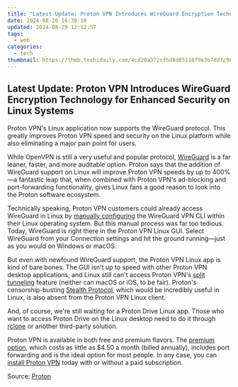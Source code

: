 ```yaml
---
title: "Latest Update: Proton VPN Introduces WireGuard Encryption Technology for Enhanced Security on Linux Systems"
date: 2024-08-26 16:38:10
updated: 2024-08-29 12:12:57
tags:
  - web
categories:
  - tech
thumbnail: https://thmb.techidaily.com/4cd20a372cf5d8d85118f9e3b7dd7c90b1aca1c5d0f4c536eb8392f689fe6cf9.jpeg
---
```


## Latest Update: Proton VPN Introduces WireGuard Encryption Technology for Enhanced Security on Linux Systems

Proton VPN's Linux application now supports the WireGuard protocol. This greatly improves Proton VPN speed and security on the Linux platform while also eliminating a major pain point for users.

 While OpenVPN is still a very useful and popular protocol, [WireGuard](https://hardware-help.techidaily.com/download-and-install-latest-thunderbolt-3-drivers-for-windows-10-8-and-7/) is a far leaner, faster, and more auditable option. Proton says that the addition of WireGuard support on Linux will improve Proton VPN speeds by up to 400%—a fantastic leap that, when combined with Proton VPN's ad-blocking and port-forwarding functionality, gives Linux fans a good reason to look into the Proton software ecosystem.

 Technically speaking, Proton VPN customers could already access WireGuard in Linux by [manually configuring](https://protonvpn.com/support/wireguard-linux) the WireGuard VPN CLI within their Linux operating system. But this manual process was far too tedious. Today, WireGuard is right there in the Proton VPN Linux GUI. Select WireGuard from your Connection settings and hit the ground running—just as you would on Windows or macOS.

 But even with newfound WireGuard support, the Proton VPN Linux app is kind of bare bones. The GUI isn't up to speed with other Proton VPN desktop applications, and Linux still can't access Proton VPN's [split tunneling](https://protonvpn.com/support/protonvpn-split-tunneling?) feature (neither can macOS or iOS, to be fair). Proton's censorship-busting [Stealth Protocol](https://extra-tips.techidaily.com/2024-approved-brilliance-on-screen-an-examination-of-hps-4k-z32x/), which would be incredibly useful in Linux, is also absent from the Proton VPN Linux client.

 And, of course, we're still waiting for a Proton Drive Linux app. Those who want to access Proton Drive on the Linux desktop need to do it through [rclone](https://rclone.org/protondrive/) or another third-party solution.

 Proton VPN is available in both free and premium flavors. The [premium option](https://protonvpn.com/plans), which costs as little as $4.50 a month (billed annually), includes port forwarding and is the ideal option for most people. In any case, you can [install Proton VPN](https://protonvpn.com/) today with or without a paid subscription.

 Source: [Proton](https://mastodon.social/@protonprivacy/113000209979061806)

<ins class="adsbygoogle"
     style="display:block"
     data-ad-format="autorelaxed"
     data-ad-client="ca-pub-7571918770474297"
     data-ad-slot="1223367746"></ins>



<ins class="adsbygoogle"
     style="display:block"
     data-ad-client="ca-pub-7571918770474297"
     data-ad-slot="8358498916"
     data-ad-format="auto"
     data-full-width-responsive="true"></ins>
